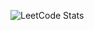 ![LeetCode Stats](https://leetcard.jacoblin.cool/kkzimo?theme=unicorn&font=Secular%20One&ext=activity)
